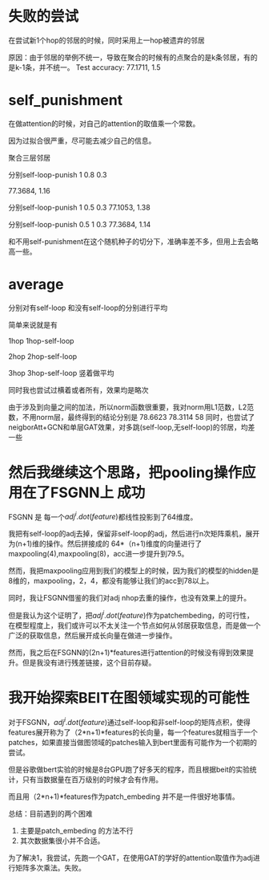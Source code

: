 #  失败的尝试
在尝试新1个hop的邻居的时候，同时采用上一hop被遗弃的邻居

原因：由于邻居的举例不统一，导致在聚合的时候有的点聚合的是k条邻居，有的是k-1条，并不统一。
Test accuracy: 77.1711, 1.5
# self_punishment 
在做attention的时候，对自己的attention的取值乘一个常数。

因为过拟合很严重，尽可能去减少自己的信息。

聚合三层邻居

分别self-loop-punish 1 0.8 0.3

77.3684, 1.16

分别self-loop-punish 1 0.5 0.3
77.1053, 1.38

分别self-loop-punish 0.5 1 0.3
77.3684, 1.14

和不用self-punishment在这个随机种子的切分下，准确率差不多，但用上去会略高一些。
# average 
分别对有self-loop 和没有self-loop的分别进行平均

简单来说就是有

1hop 1hop-self-loop

2hop 2hop-self-loop

3hop 3hop-self-loop
竖着做平均

同时我也尝试过横着或者所有，效果均是略次

由于涉及到向量之间的加法，所以norm函数很重要，我对norm用L1范数，L2范数，不用norm层，最终得到的结论分别是
78.6623 78.3114 58
同时，也尝试了neigborAtt+GCN和单层GAT效果，对多跳(self-loop,无self-loop)的邻居，均差一些
# 然后我继续这个思路，把pooling操作应用在了FSGNN上 成功

FSGNN 是 每一个$adj^i.dot(feature)$都线性投影到了64维度。

我把有self-loop的adj去掉，保留非self-loop的adj，然后进行n次矩阵乘机，展开为(n+1)维的操作。然后拼接成的 64*（n+1)维度的向量进行了maxpooling(4),maxpooling(8)，acc进一步提升到79.5。

然而，我把maxpooling应用到我们的模型上的时候，因为我们的模型的hidden是8维的，maxpooling，2，4，都没有能够让我们的acc到78以上。

同时，我让FSGNN借鉴的我们对adj nhop去重的操作，也没有效果上的提升。

但是我认为这个证明了，把$adj^i.dot(feature)$作为patchembeding，的可行性，在模型程度上，我们或许可以不太关注一个节点如何从邻居获取信息，而是做一个广泛的获取信息，然后展开成长向量在做进一步操作。

然而，我之后在FSGNN的(2n+1)*features进行attention的时候没有得到效果提升。但是我没有进行残差链接，这个目前存疑。


# 我开始探索BEIT在图领域实现的可能性

对于FSGNN，$adj^i.dot(feature)$通过self-loop和非self-loop的矩阵点积，使得features展开称为了（2*n+1)*features的长向量，每一个features就相当于一个patches，如果直接当做图领域的patches输入到bert里面有可能作为一个初期的尝试。

但是谷歌做bert实验的时候是8台GPU跑了好多天的程序，而且根据beit的实验统计，只有当数据量在百万级别的时候才会有作用。

而且用（2*n+1)*features作为patch_embeding 并不是一件很好地事情。

总结：目前遇到的两个困难
1. 主要是patch_embeding 的方法不行
2. 其次数据集很小并不合适。

为了解决1，我尝试，先跑一个GAT，在使用GAT的学好的attention取值作为adj进行矩阵多次乘法。失败。

